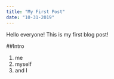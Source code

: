 ```yaml
---
title: "My First Post"
date: "10-31-2019"
---
```


Hello everyone! This is my first blog post!

##Intro
1. me
2. myself
3. and I